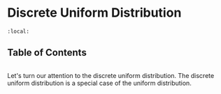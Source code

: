 # Discrete Uniform Distribution

```{contents}
:local:
```

## Table of Contents

```{tableofcontents}

```

Let's turn our attention to the discrete uniform distribution. The discrete
uniform distribution is a special case of the uniform distribution.
